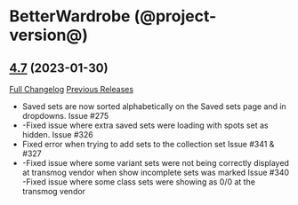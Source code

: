 # BetterWardrobe (@project-version@)

## [4.7](https://github.com/SLOKnightfall/BetterWardrobe/tree/4.7) (2023-01-30)
[Full Changelog](https://github.com/SLOKnightfall/BetterWardrobe/compare/4.6.4...4.7) [Previous Releases](https://github.com/SLOKnightfall/BetterWardrobe/releases)

- Saved sets are now sorted alphabetically on the Saved sets page and in dropdowns.  Issue #275  
- -Fixed issue where extra saved sets were loading with spots set as hidden.  Issue #326  
- Fixed error when trying to add sets to the collection set Issue #341 & #327  
- -Fixed issue where some variant sets were not being correctly displayed at transmog vendor when show incomplete sets was marked  Issue #340  
    -Fixed issue where some class sets were showing as 0/0 at the transmog vendor  
